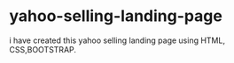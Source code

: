 # yahoo-selling-landing-page
i have created this yahoo selling landing page using HTML, CSS,BOOTSTRAP.
